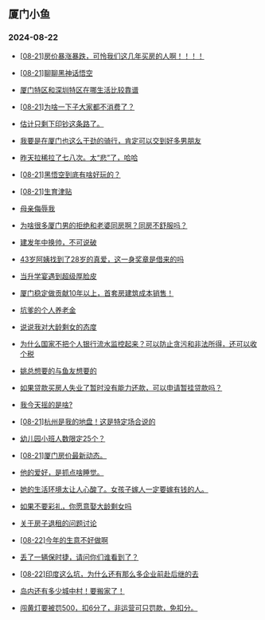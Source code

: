 ## 厦门小鱼 
### 2024-08-22

+ [[08-21]房价暴涨暴跌，可怜我们这几年买房的人啊！！！！](http://bbs.xmfish.com/read-htm-tid-18234323.html)

+ [[08-21]聊聊黑神话悟空](http://bbs.xmfish.com/read-htm-tid-18234373.html)

+ [厦门特区和深圳特区在哪生活比较靠谱](http://bbs.xmfish.com/read-htm-tid-18234306.html)

+ [[08-21]为啥一下子大家都不消费了？](http://bbs.xmfish.com/read-htm-tid-18234424.html)

+ [估计只剩下印钞这条路了。](http://bbs.xmfish.com/read-htm-tid-18234368.html)

+ [我要是在厦门也这么干劲的骑行，肯定可以交到好多男朋友](http://bbs.xmfish.com/read-htm-tid-18234450.html)

+ [昨天拉稀拉了七八次。太“悲”了，哈哈](http://bbs.xmfish.com/read-htm-tid-18234358.html)

+ [[08-21]黑悟空到底有啥好玩的？](http://bbs.xmfish.com/read-htm-tid-18234352.html)

+ [[08-21]生育津贴](http://bbs.xmfish.com/read-htm-tid-18234337.html)

+ [母亲侮辱我](http://bbs.xmfish.com/read-htm-tid-18234351.html)

+ [为啥很多厦门男的拒绝和老婆同房啊？同房不舒服吗？](http://bbs.xmfish.com/read-htm-tid-18234602.html)

+ [建发年中换帅，不可说破](http://bbs.xmfish.com/read-htm-tid-18234608.html)

+ [43岁阿姨找到了28岁的真爱，这一身奖章是借来的吗](http://bbs.xmfish.com/read-htm-tid-18234647.html)

+ [当升学宴遇到超级厚脸皮](http://bbs.xmfish.com/read-htm-tid-18234565.html)

+ [厦门稳定做贡献10年以上，首套房建筑成本销售！](http://bbs.xmfish.com/read-htm-tid-18234459.html)

+ [坑爹的个人养老金](http://bbs.xmfish.com/read-htm-tid-18234624.html)

+ [说说我对大龄剩女的态度](http://bbs.xmfish.com/read-htm-tid-18234619.html)

+ [为什么国家不把个人银行流水监控起来？可以防止贪污和非法所得，还可以收个税](http://bbs.xmfish.com/read-htm-tid-18234577.html)

+ [姚总想要的与鱼友想要的](http://bbs.xmfish.com/read-htm-tid-18234477.html)

+ [如果贷款买房人失业了暂时没有能力还款，可以申请暂挂贷款吗？](http://bbs.xmfish.com/read-htm-tid-18234571.html)

+ [我今天摇的是啥?](http://bbs.xmfish.com/read-htm-tid-18234513.html)

+ [[08-21]杭州是我的地盘！这是特定场合说的](http://bbs.xmfish.com/read-htm-tid-18234717.html)

+ [幼儿园小班人数限定25个？](http://bbs.xmfish.com/read-htm-tid-18234649.html)

+ [[08-21]厦门房价最新动态。](http://bbs.xmfish.com/read-htm-tid-18234657.html)

+ [他的爱好，是抓点啥睡觉。](http://bbs.xmfish.com/read-htm-tid-18234677.html)

+ [她的生活环境太让人心酸了。女孩子嫁人一定要嫁有钱的人。](http://bbs.xmfish.com/read-htm-tid-18234736.html)

+ [如果不要彩礼，你愿意娶大龄剩女吗](http://bbs.xmfish.com/read-htm-tid-18234722.html)

+ [关于房子退租的问题讨论](http://bbs.xmfish.com/read-htm-tid-18234673.html)

+ [[08-22]今年的生意不好做啊](http://bbs.xmfish.com/read-htm-tid-18234825.html)

+ [丢了一辆保时捷，请问你们谁看到了？](http://bbs.xmfish.com/read-htm-tid-18234777.html)

+ [[08-22]印度这么坑，为什么还有那么多企业前赴后继的去](http://bbs.xmfish.com/read-htm-tid-18234741.html)

+ [岛内还有多少城中村！要搬家了！](http://bbs.xmfish.com/read-htm-tid-18234873.html)

+ [闯黄灯要被罚500，扣6分了，非运营可只罚款，免扣分。](http://bbs.xmfish.com/read-htm-tid-18234795.html)

